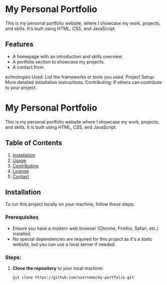 # My Personal Portfolio

This is my personal portfolio website, where I showcase my work, projects, and skills. It's built using HTML, CSS, and JavaScript.

## Features
- A homepage with an introduction and skills overview.
- A portfolio section to showcase my projects.
- A contact form.

echnologies Used: List the frameworks or tools you used.
Project Setup: More detailed installation instructions.
Contributing: If others can contribute to your project.

# My Personal Portfolio

This is my personal portfolio website where I showcase my work, projects, and skills. It is built using HTML, CSS, and JavaScript.

## Table of Contents
1. [Installation](#installation)
2. [Usage](#usage)
3. [Contributing](#contributing)
4. [License](#license)
5. [Contact](#contact)

## Installation

To run this project locally on your machine, follow these steps:

### Prerequisites
- Ensure you have a modern web browser (Chrome, Firefox, Safari, etc.) installed.
- No special dependencies are required for this project as it's a static website, but you can use a local server if needed.

### Steps:
1. **Clone the repository** to your local machine:
   ```bash
   git clone https://github.com/username/my-portfolio.git
